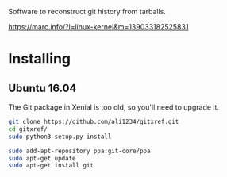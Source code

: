 Software to reconstruct git history from tarballs.

https://marc.info/?l=linux-kernel&m=139033182525831

# Installing

## Ubuntu 16.04

The Git package in Xenial is too old, so you'll need to upgrade it.

```sh
git clone https://github.com/ali1234/gitxref.git
cd gitxref/
sudo python3 setup.py install

sudo add-apt-repository ppa:git-core/ppa
sudo apt-get update
sudo apt-get install git
```
